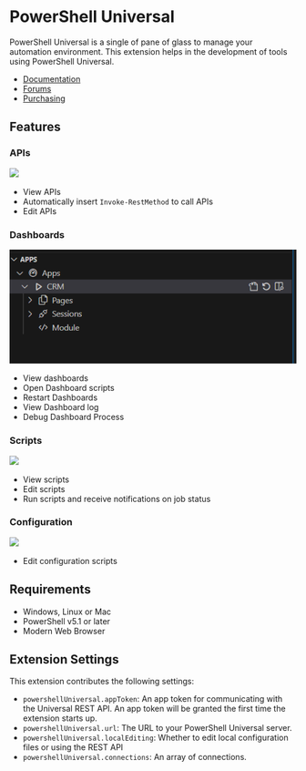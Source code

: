 # PowerShell Universal 

PowerShell Universal is a single of pane of glass to manage your automation environment. This extension helps in the development of tools using PowerShell Universal. 

- [Documentation](https://docs.ironmansoftware.com)
- [Forums](https://forums.ironmansoftware.com)
- [Purchasing](https://ironmansoftware.com/pricing/powershell-universal)

## Features

### APIs

![](https://github.com/ironmansoftware/universal-code/raw/master/images/apis.png)

- View APIs
- Automatically insert `Invoke-RestMethod` to call APIs
- Edit APIs

### Dashboards

![](https://github.com/ironmansoftware/universal-code/raw/master/images/dashboards.png)

- View dashboards 
- Open Dashboard scripts
- Restart Dashboards
- View Dashboard log
- Debug Dashboard Process

### Scripts 

![](https://github.com/ironmansoftware/universal-code/raw/master/images/scripts.png)

- View scripts
- Edit scripts
- Run scripts and receive notifications on job status

### Configuration 

![](https://github.com/ironmansoftware/universal-code/raw/master/images/config.png)

- Edit configuration scripts

## Requirements

- Windows, Linux or Mac
- PowerShell v5.1 or later
- Modern Web Browser

## Extension Settings

This extension contributes the following settings:

* `powershellUniversal.appToken`: An app token for communicating with the Universal REST API. An app token will be granted the first time the extension starts up. 
* `powershellUniversal.url`: The URL to your PowerShell Universal server.
* `powershellUniversal.localEditing`: Whether to edit local configuration files or using the REST API
* `powershellUniversal.connections`: An array of connections.